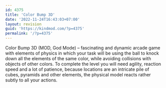 ```yaml
---
id: 4375
title: 'Color Bump 3D'
date: '2022-11-24T16:43:03+07:00'
layout: revision
guid: 'https://kindmod.com/?p=4375'
permalink: '/?p=4375'
---
```


Color Bump 3D (MOD, God Mode) – fascinating and dynamic arcade game with elements of physics in which your task will be using the ball to knock down all the elements of the same color, while avoiding collisions with objects of other colors. To complete the level you will need agility, reaction speed and a lot of patience, because locations are an intricate pile of cubes, pyramids and other elements, the physical model reacts rather subtly to all your actions.